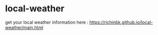 # local-weather

get your local weather information here : https://richinbk.github.io/local-weather/main.html